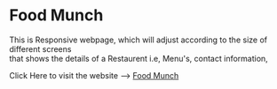 <h1>Food Munch</h1>
<p>This is Responsive webpage, which will adjust according to the size of different screens<br/> 
  that shows the details of a Restaurent i.e, Menu's, contact information, </p>

<p>Click Here to visit the website --> <a href="https://sspstark.github.io/Food-Munch/"> Food Munch</a> </p>
